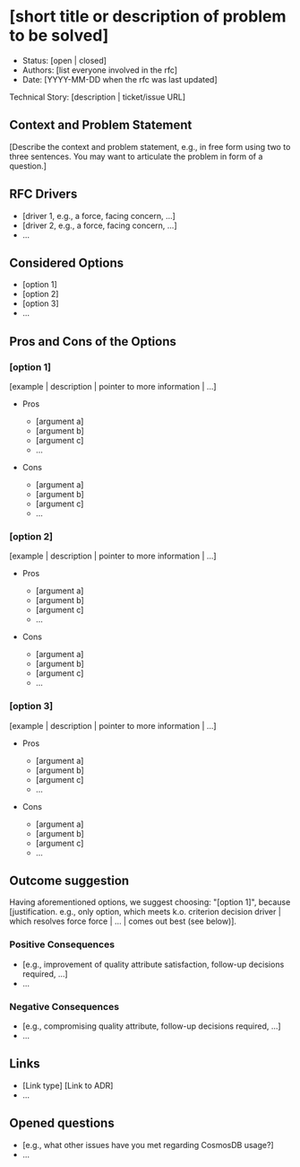 # [short title or description of problem to be solved]

* Status: [open | closed]
* Authors: [list everyone involved in the rfc] <!-- optional -->
* Date: [YYYY-MM-DD when the rfc was last updated] <!-- optional -->

Technical Story: [description | ticket/issue URL] <!-- optional -->

## Context and Problem Statement

[Describe the context and problem statement, e.g., in free form using two to three sentences. You may want to articulate the problem in form of a question.]

## RFC Drivers <!-- optional -->

* [driver 1, e.g., a force, facing concern, …]
* [driver 2, e.g., a force, facing concern, …]
* … <!-- numbers of drivers can vary -->

## Considered Options

* [option 1]
* [option 2]
* [option 3]
* … <!-- numbers of options can vary -->

## Pros and Cons of the Options <!-- optional -->

### [option 1]

[example | description | pointer to more information | …] <!-- optional -->

* Pros
    * [argument a]
    * [argument b]
    * [argument c]
    * … <!-- numbers of pros can vary -->
 
* Cons
    * [argument a]
    * [argument b]
    * [argument c]
    * … <!-- numbers of cons can vary -->

### [option 2]

[example | description | pointer to more information | …] <!-- optional -->

* Pros
    * [argument a]
    * [argument b]
    * [argument c]
    * … <!-- numbers of pros can vary -->
 
* Cons
    * [argument a]
    * [argument b]
    * [argument c]
    * … <!-- numbers of cons can vary -->

### [option 3]

[example | description | pointer to more information | …] <!-- optional -->

* Pros
    * [argument a]
    * [argument b]
    * [argument c]
    * … <!-- numbers of pros can vary -->
 
* Cons
    * [argument a]
    * [argument b]
    * [argument c]
    * … <!-- numbers of cons can vary -->

## Outcome suggestion

Having aforementioned options, we suggest choosing: "[option 1]", because [justification. e.g., only option, which meets k.o. criterion decision driver | which resolves force force | … | comes out best (see below)].

### Positive Consequences <!-- optional -->

* [e.g., improvement of quality attribute satisfaction, follow-up decisions required, …]
* …

### Negative Consequences <!-- optional -->

* [e.g., compromising quality attribute, follow-up decisions required, …]
* …

## Links <!-- optional -->

* [Link type] [Link to ADR] <!-- example: Refined by [ADR-0005](0005-example.md) -->
* … <!-- numbers of links can vary -->

## Opened questions <!-- optional -->

* [e.g., what other issues have you met regarding CosmosDB usage?]
* …